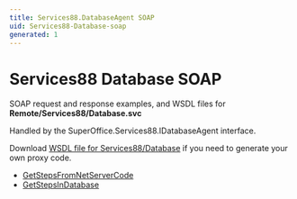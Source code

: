 ```yaml
---
title: Services88.DatabaseAgent SOAP
uid: Services88-Database-soap
generated: 1
---
```


# Services88 Database SOAP

SOAP request and response examples, and WSDL files for **Remote/Services88/Database.svc**

Handled by the <see cref="T:SuperOffice.Services88.IDatabaseAgent">SuperOffice.Services88.IDatabaseAgent</see> interface.



Download [WSDL file for Services88/Database](../Services88-Database.md) if you need to generate your own proxy code.

* [GetStepsFromNetServerCode](GetStepsFromNetServerCode.md)
* [GetStepsInDatabase](GetStepsInDatabase.md)

